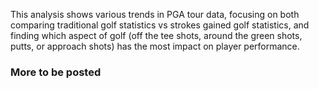 This analysis shows various trends in PGA tour data, focusing on both comparing traditional golf statistics vs strokes gained golf statistics, and finding which aspect of golf (off the tee shots, around the green shots, putts, or approach shots) has the most impact on player performance.

### More to be posted
